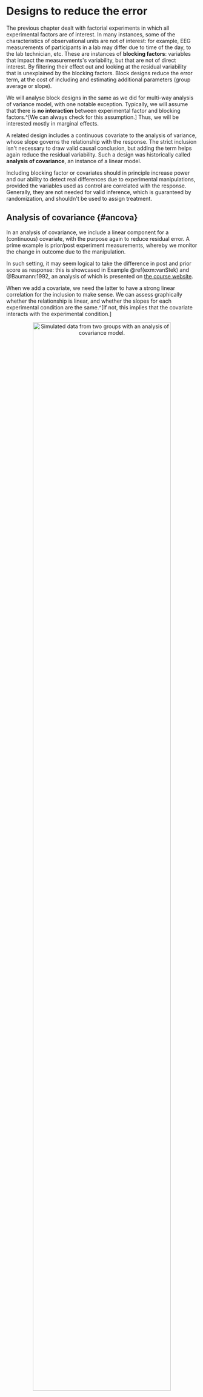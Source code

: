 # Designs to reduce the error


The previous chapter dealt with factorial experiments in which all experimental factors are of interest. In many instances, some of the characteristics of observational units are not of interest: for example, EEG measurements of participants in a lab may differ due to time of the day, to the lab technician, etc. These are instances of **blocking factors**: variables that impact the measurements's variability, but that are not of direct interest. By filtering their effect out and looking at the residual variability that is unexplained by the blocking factors. Block designs reduce the error term, at the cost of including and estimating additional parameters (group average or slope). 

We will analyse block designs in the same as we did for multi-way analysis of variance model, with one notable exception. Typically, we will assume that there is **no interaction** between experimental factor and blocking factors.^[We can always check for this assumption.] Thus, we will be interested mostly in marginal effects.

A related design includes a continuous covariate to the analysis of variance, whose slope governs the relationship with the response. The strict inclusion isn't necessary to draw valid causal conclusion, but adding the term helps again reduce the residual variability. Such a design was historically called **analysis of covariance**, an instance of a linear model.


Including blocking factor or covariates should in principle increase power and our ability to detect real differences due to experimental manipulations, provided the variables used as control are correlated with the response. Generally, they are not needed for valid inference, which is guaranteed by randomization, and shouldn't be used to assign treatment.


## Analysis of covariance {#ancova}

In an analysis of covariance, we include a linear component for a (continuous) covariate, with the purpose again to reduce residual error. A prime example is prior/post experiment measurements, whereby we monitor the change in outcome due to the manipulation.

In such setting, it may seem logical to take the difference in post and prior score as response: this is showcased in Example \@ref(exm:vanStek) and @Baumann:1992, an analysis of which is presented on [the course website](https://edsm.rbind.io/example/06-ancova/). 

When we add a covariate, we need the latter to have a strong linear correlation for the inclusion to make sense. We can assess graphically whether the relationship is linear, and whether the slopes for each experimental condition are the same.^[If not, this implies that the covariate interacts with the experimental condition.]

<div class="figure" style="text-align: center">
<img src="06-blocking_files/figure-html/fig-ancovadifftrend-1.png" alt="Simulated data from two groups with an analysis of covariance model. " width="85%" />
<p class="caption">(\#fig:fig-ancovadifftrend)Simulated data from two groups with an analysis of covariance model. </p>
</div>

The left panel of Figure \@ref(fig:fig-ancovadifftrend) shows the ideal situation for an analysis of covariate: the relationship between response and covariate is linear with strong correlation, with the same slope and overlapping support. Since the slopes are the same, we can compare the difference  in average (the vertical difference between slopes at any level of the covariate) because the latter is constant, so this depiction is useful. By contrast, the right-hand panel of Figure \@ref(fig:fig-ancovadifftrend) shows an interaction between the covariate and the experimental groups, different slopes: there, the effect of the experimental condition increases with the level of the covariate. One may also note that the lack of overlap in the support, the set of values taken by the covariate, for the two experimental conditions, makes comparison hazardous at best in the right-hand panel.

Figure \@ref(fig:fig-ancovaresid) shows that, due to the strong correlation, the variability of the measurements is smaller on the right-hand panel (corresponding to the analysis of covariance model) than for the centred response on the left-hand panel; note that the $y$-axes have different scales.


<div class="figure" style="text-align: center">
<img src="06-blocking_files/figure-html/fig-ancovaresid-1.png" alt="Response after subtracting mean (left) and after detrending (right)." width="85%" />
<p class="caption">(\#fig:fig-ancovaresid)Response after subtracting mean (left) and after detrending (right).</p>
</div>


We present two examples of analysis of covariance, showing how the inclusion of covariates helps disentangle differences between experimental conditions.

::: {.example #leechoi name="Inconsistency of product description and image in online retailing"}

@Lee.Choi:2019 measured the impact of discrepancies between descriptions and visual depiction of items in online retail. They performed an experiment in which participants were presented with descriptions of a product (a set of six toothbrushes) that was either consistent or inconsistent with the description. The authors postulated that a discrepancy could lead to lower appreciation score, measured using three Likert scales. They also suspected that the familiarity with the product brand should impact ratings, and controlled for the latter using another question.


One way to account for familiarity when comparing the mean is to use a linear regression with `familiarity` as another explanatory variable. The expected value of the product evaluation is
\begin{align}
\mathsf{E}(\texttt{prodeval}) = \beta_0 + \beta_1 \texttt{familiarity} + \beta_2 \texttt{consistency}, (\#eq:vS)
\end{align}
where $\texttt{familiarity}$ is the score from 1 to 7 and $\texttt{consistency}$ is a binary indicator equal to one if the output is inconsistent and zero otherwise. 
The coefficient $\beta_2$ thus measures the difference between product evaluation rating for consistent vs inconsistent displays, for the same familiarity score.







We can look at coefficient (standard error) estimates $\widehat{\beta}_2 = -0.64 (0.302)$.
No difference between groups would mean $\beta_2=0$ and we can build a test statistic by looking at the standardized regression coefficient $t = \widehat{\beta}_2/\mathsf{se}(\widehat{\beta}_2)$. The result output is $b = -0.64$, 95\% CI $[-1.24, -0.04]$, $t(93) = -2.12$, $p = .037$. We reject the null hypothesis of equal product evaluation for both display at level 5%: there is evidence that there is a small difference, with people giving on average a score that is 0.64 points smaller (on a scale of 1 to 9) when presented with conflicting descriptions and images.

We can compare the analysis of variance table obtained by fitting the model with and without $\texttt{familiarity}$. Table \@ref(tab:tbl-anovatabLC19S1) shows that the effect of consistency is small and not significant and a two-sample _t_-test shows no evidence of difference between the average familiarity score in both experimental conditions ($p$-value of .532). However, we can explain roughly one fifth of the residual variability by the familiarity with the brand (see the sum of squares in Table \@ref(tab:tbl-anovatabLC19S1)): removing the latter leads to a higher signal-to-noise ratio  for the impact of consistency, at the expense of a loss of one degree of freedom. Thus, it appears that the manipulation was successful.


<table class="table" style="margin-left: auto; margin-right: auto;">
<caption>(\#tab:tbl-anovatabLC19S1)Analysis of variance tables for the models without $\texttt{familiarity}$.</caption>
 <thead>
  <tr>
   <th style="text-align:left;"> term </th>
   <th style="text-align:right;"> sumsq </th>
   <th style="text-align:right;"> df </th>
   <th style="text-align:right;"> statistic </th>
   <th style="text-align:left;"> p.value </th>
  </tr>
 </thead>
<tbody>
  <tr>
   <td style="text-align:left;"> consistency </td>
   <td style="text-align:right;"> 7.04 </td>
   <td style="text-align:right;"> 1 </td>
   <td style="text-align:right;"> 2.55 </td>
   <td style="text-align:left;"> .113 </td>
  </tr>
  <tr>
   <td style="text-align:left;"> Residuals </td>
   <td style="text-align:right;"> 259.18 </td>
   <td style="text-align:right;"> 94 </td>
   <td style="text-align:right;">  </td>
   <td style="text-align:left;">  </td>
  </tr>
</tbody>
</table>

<table class="table" style="margin-left: auto; margin-right: auto;">
<caption>(\#tab:tbl-anovatabLC19S1)Analysis of variance tables for the models with $\texttt{familiarity}$.</caption>
 <thead>
  <tr>
   <th style="text-align:left;"> term </th>
   <th style="text-align:right;"> sumsq </th>
   <th style="text-align:right;"> df </th>
   <th style="text-align:right;"> statistic </th>
   <th style="text-align:left;"> p.value </th>
  </tr>
 </thead>
<tbody>
  <tr>
   <td style="text-align:left;"> familiarity </td>
   <td style="text-align:right;"> 55.9 </td>
   <td style="text-align:right;"> 1 </td>
   <td style="text-align:right;"> 25.60 </td>
   <td style="text-align:left;"> &lt; .001 </td>
  </tr>
  <tr>
   <td style="text-align:left;"> consistency </td>
   <td style="text-align:right;"> 9.8 </td>
   <td style="text-align:right;"> 1 </td>
   <td style="text-align:right;"> 4.49 </td>
   <td style="text-align:left;"> .037 </td>
  </tr>
  <tr>
   <td style="text-align:left;"> Residuals </td>
   <td style="text-align:right;"> 203.2 </td>
   <td style="text-align:right;"> 93 </td>
   <td style="text-align:right;">  </td>
   <td style="text-align:left;">  </td>
  </tr>
</tbody>
</table>



<div class="figure" style="text-align: center">
<img src="06-blocking_files/figure-html/fig-ANCOVA-demo-1.png" alt="Scatterplot of product evaluation as a function of the familiarity score, split by experimental manipulation." width="85%" />
<p class="caption">(\#fig:fig-ANCOVA-demo)Scatterplot of product evaluation as a function of the familiarity score, split by experimental manipulation.</p>
</div>

Figure \@ref(fig:fig-ANCOVA-demo) shows that people more familiar with the product or brand tend to have a more positive product evaluation, as postulated by the authors. The graph also shows two straight lines corresponding to the fit of a linear model with different intercept and slope for each display group: there is little material difference, one needs to assess formally whether a single linear relationship as the one postulated in eq.\@ref(eq:vS) can adequately characterize the relation in both groups. 

To this effect, we fit a linear model with different slopes in each group, and compare the fit of the latter with the analysis of covariance model that includes a single slope for both groups: we can then test if the slopes are the same, or alternatively if the difference between the slopes is zero. The _t_-statistic indicates no difference in slope ($p$-value of .379), thus the assumption is reasonable. Levene's test for homogeneity of variance indicates no discernible difference between groups. Thus, it appears there is a difference in perception of product quality due to the manipulation.




:::

::: { .example #vanStek name="Effect of scientific consensus on false beliefs"}

We consider Study 3 of @vanStekelenburg:2021, who studied changes in perception of people holding false beliefs or denying (to some extent) the scientific consensus by presenting them with news article showcasing information about various phenomena. The experimental manipulation consisted in presenting boosting, a form of training to help readers identify and establish whether scientifists were truly expert in the domain of interest, how strong was the consensus, etc.^[The article is interesting because lack of planning/changes led them to adapt the design from experiment 1 to 3 until they found something. Without preregistration, it is unlikely such findings would have been publishable.]

The third and final experiment of the paper focused on genetically modified organisms: it is a replication of Study 2, but with a control group (since there were no detectable difference between experimental conditions `Boost` and `BoostPlus`) and a larger sample size (because Study 2 was underpowered). 

The data include 854 observations with `prior`, the negative of the prior belief score of the participant, the `post` experiment score for the veracity of the claim. Both were measured using a visual scale ranging from -100  (I am 100% certain this is false) to 100  (I am 100% certain this is true), with 0 (I don’t know) in the middle. Only people with negative prior beliefs were recruited to the study. The three experimental conditions were `BoostPlus`, `consensus` and a `control` group. Note that the scores in the data have been negated, meaning that negative posterior scores indicate agreement with the consensus on GMO.



Preliminary checks suggest that, although the slopes for prior beliefs could plausibly be the same in each group and the data are properly randomized, there is evidence of unequal variance for the changes in score. As such, we fit a model with mean
\begin{align*}
\mathsf{E}(\texttt{post}) &= \begin{cases}
\beta_0 + \beta_1 \texttt{prior} + \alpha_1 &  \texttt{condition} = \texttt{BoostPlus}\\
\beta_0 + \beta_1 \texttt{prior} + \alpha_2 &\texttt{condition} = \texttt{consensus}\\
\beta_0 + \beta_1 \texttt{prior} + \alpha_3 &\texttt{condition} = \texttt{control}
\end{cases}
\end{align*}
with $\alpha_1 + \alpha_2 + \alpha_3=0$, using the sum-to-zero parametrization, and with different variance for each experimental condition, 
\begin{align*}
\mathsf{Va}(\texttt{post}) = \begin{cases}
\sigma^2_1, &  \texttt{condition} = \texttt{BoostPlus},\\
\sigma^2_2, &  \texttt{condition} = \texttt{consensus},\\
\sigma^2_3, & \texttt{condition} = \texttt{control}.
\end{cases}
\end{align*}
Because of the unequal variances, we cannot use multiple testing procedures reserved for analysis of variance and resort instead to Holm--Bonferroni to control the familywise error rate. We here look only at pairwise differences between conditions.^[In Study 2, the interest was comparing manipulation vs control and the Boost vs BoostPlus conditions, two orthogonal contrasts.]
 
 
<table class="kable_wrapper table" style="margin-left: auto; margin-right: auto;">
<caption>(\#tab:tbl-anovatabSSVB)Analysis of variance tables for the model with (left) and without (right) $\texttt{prior}$ belief score.</caption>
<tbody>
  <tr>
   <td> 

<table>
 <thead>
  <tr>
   <th style="text-align:left;"> term </th>
   <th style="text-align:right;"> df </th>
   <th style="text-align:right;"> statistic </th>
   <th style="text-align:left;"> p.value </th>
  </tr>
 </thead>
<tbody>
  <tr>
   <td style="text-align:left;"> condition </td>
   <td style="text-align:right;"> 2 </td>
   <td style="text-align:right;"> 42.5 </td>
   <td style="text-align:left;"> &lt; .001 </td>
  </tr>
</tbody>
</table>

 </td>
   <td> 

<table>
 <thead>
  <tr>
   <th style="text-align:left;"> term </th>
   <th style="text-align:right;"> df </th>
   <th style="text-align:right;"> statistic </th>
   <th style="text-align:left;"> p.value </th>
  </tr>
 </thead>
<tbody>
  <tr>
   <td style="text-align:left;"> prior </td>
   <td style="text-align:right;"> 1 </td>
   <td style="text-align:right;"> 289 </td>
   <td style="text-align:left;"> &lt; .001 </td>
  </tr>
  <tr>
   <td style="text-align:left;"> condition </td>
   <td style="text-align:right;"> 2 </td>
   <td style="text-align:right;"> 57 </td>
   <td style="text-align:left;"> &lt; .001 </td>
  </tr>
</tbody>
</table>

 </td>
  </tr>
</tbody>
</table>

Repeating the exercise of comparing the amount of evidence for comparison with and without inclusion of a covariate shows that the value of the test statistic is larger (Table \@ref(tab:tbl-anovatabSSVB)), indicative of stronger evidence with the analysis of covariance model: the conclusion would be unaffected with such large sample sizes. We of course care very little for the global $F$ test of equality of mean, as the previous study had shown large differences. What is more interesting here is quantifying the change between conditions.


<table class="table" style="margin-left: auto; margin-right: auto;">
<caption>(\#tab:tbl-contraststabSSVB)Pairwise contrasts with $p$-values adjusted using Holm--Bonferroni for the ANOVA model (without $\texttt{prior}$ belief score).</caption>
 <thead>
  <tr>
   <th style="text-align:left;"> contrast </th>
   <th style="text-align:right;"> estimate </th>
   <th style="text-align:right;"> std.error </th>
   <th style="text-align:right;"> df </th>
   <th style="text-align:right;"> statistic </th>
   <th style="text-align:left;"> p.value </th>
  </tr>
 </thead>
<tbody>
  <tr>
   <td style="text-align:left;"> consensus vs control </td>
   <td style="text-align:right;"> -12.0 </td>
   <td style="text-align:right;"> 4.0 </td>
   <td style="text-align:right;"> 558 </td>
   <td style="text-align:right;"> -3.01 </td>
   <td style="text-align:left;"> .003 </td>
  </tr>
  <tr>
   <td style="text-align:left;"> consensus vs BoostPlus </td>
   <td style="text-align:right;"> 16.3 </td>
   <td style="text-align:right;"> 4.7 </td>
   <td style="text-align:right;"> 546 </td>
   <td style="text-align:right;"> 3.49 </td>
   <td style="text-align:left;"> .001 </td>
  </tr>
  <tr>
   <td style="text-align:left;"> BoostPlus vs control </td>
   <td style="text-align:right;"> -28.3 </td>
   <td style="text-align:right;"> 4.4 </td>
   <td style="text-align:right;"> 506 </td>
   <td style="text-align:right;"> -6.49 </td>
   <td style="text-align:left;"> &lt; .001 </td>
  </tr>
</tbody>
</table>

<table class="table" style="margin-left: auto; margin-right: auto;">
<caption>(\#tab:tbl-contraststabSSVB)Pairwise contrasts with $p$-values adjusted using Holm--Bonferroni for the ANCOVA model (with $\texttt{prior}$ belief score).</caption>
 <thead>
  <tr>
   <th style="text-align:left;"> contrast </th>
   <th style="text-align:right;"> estimate </th>
   <th style="text-align:right;"> std.error </th>
   <th style="text-align:right;"> df </th>
   <th style="text-align:right;"> statistic </th>
   <th style="text-align:left;"> p.value </th>
  </tr>
 </thead>
<tbody>
  <tr>
   <td style="text-align:left;"> consensus vs control </td>
   <td style="text-align:right;"> -11.8 </td>
   <td style="text-align:right;"> 3.3 </td>
   <td style="text-align:right;"> 543 </td>
   <td style="text-align:right;"> -3.54 </td>
   <td style="text-align:left;"> &lt; .001 </td>
  </tr>
  <tr>
   <td style="text-align:left;"> consensus vs BoostPlus </td>
   <td style="text-align:right;"> 17.5 </td>
   <td style="text-align:right;"> 4.3 </td>
   <td style="text-align:right;"> 524 </td>
   <td style="text-align:right;"> 4.11 </td>
   <td style="text-align:left;"> &lt; .001 </td>
  </tr>
  <tr>
   <td style="text-align:left;"> BoostPlus vs control </td>
   <td style="text-align:right;"> -29.3 </td>
   <td style="text-align:right;"> 3.9 </td>
   <td style="text-align:right;"> 459 </td>
   <td style="text-align:right;"> -7.45 </td>
   <td style="text-align:left;"> &lt; .001 </td>
  </tr>
</tbody>
</table>

Table \@ref(tab:tbl-contraststabSSVB) shows the pairwise contrasts, which measure two different things: the analysis of variance model compares the average in group, whereas the analysis of covariance (the linear model with `prior`) uses detrended values and focuses on the change in perception. Because the data are unbalanced and we estimate group mean and variance separately, the degrees of freedom change from one pairwise comparison to the next. Again, using the covariate `prior`, which is somewhat strongly correlated with `post` as seen in Figure \@ref(fig:fig-vanStekS3), helps decrease background noise.

<table class="table" style="margin-left: auto; margin-right: auto;">
<caption>(\#tab:tab-vanStekS3)Summary statistics of belief as a function of time of measurement and experimental condition.</caption>
 <thead>
  <tr>
   <th style="text-align:left;"> time </th>
   <th style="text-align:left;"> condition </th>
   <th style="text-align:right;"> mean </th>
   <th style="text-align:right;"> se </th>
  </tr>
 </thead>
<tbody>
  <tr>
   <td style="text-align:left;"> prior </td>
   <td style="text-align:left;"> BoostPlus </td>
   <td style="text-align:right;"> 57.65 </td>
   <td style="text-align:right;"> 1.69 </td>
  </tr>
  <tr>
   <td style="text-align:left;"> prior </td>
   <td style="text-align:left;"> consensus </td>
   <td style="text-align:right;"> 56.32 </td>
   <td style="text-align:right;"> 1.67 </td>
  </tr>
  <tr>
   <td style="text-align:left;"> prior </td>
   <td style="text-align:left;"> control </td>
   <td style="text-align:right;"> 56.49 </td>
   <td style="text-align:right;"> 1.68 </td>
  </tr>
  <tr>
   <td style="text-align:left;"> post </td>
   <td style="text-align:left;"> BoostPlus </td>
   <td style="text-align:right;"> 2.62 </td>
   <td style="text-align:right;"> 3.53 </td>
  </tr>
  <tr>
   <td style="text-align:left;"> post </td>
   <td style="text-align:left;"> consensus </td>
   <td style="text-align:right;"> 18.93 </td>
   <td style="text-align:right;"> 3.06 </td>
  </tr>
  <tr>
   <td style="text-align:left;"> post </td>
   <td style="text-align:left;"> control </td>
   <td style="text-align:right;"> 30.91 </td>
   <td style="text-align:right;"> 2.56 </td>
  </tr>
</tbody>
</table>


<div class="figure" style="text-align: center">
<img src="06-blocking_files/figure-html/fig-vanStekS3-1.png" alt="Difference between prior and post experiment beliefs on genetically engineered food." width="85%" />
<p class="caption">(\#fig:fig-vanStekS3)Difference between prior and post experiment beliefs on genetically engineered food.</p>
</div>


:::


:::pitfall
@vanStekelenburg:2021 split their data to do pairwise comparisons two at the time (thus taking roughly two-third of the data to perform a two sample _t_-test with each pair). Although it does not impact their conclusion, this approach is conceptually incorrect: if the variance was equal, we would want to use all observations to estimate it (so their approach would be suboptimal, since we would estimate the variance three times with smaller samples).

On the contrary, using a model that assumes equal variance when it is not the case leads to distortion: the variance we estimate will be some sort of average of the variability $\sigma_i$ and $\sigma_j$ in experimental condition $i$ and $j$, again potentially leading to distortions. With large samples, this may be unconsequential, but illustrates caveats of subsample analyses.


:::

:::pitfall

Figure \@ref(fig:fig-vanStekS3f1) shows the relationship between prior and posterior score. The data show clear difference between individuals: many start from completely disbelieving of genetically engineered food and change their mind (sometimes drastically), there are many people who do not change idea at all and have similar scores, and many who give a posterior score of zero. This heterogeneity in the data illustrates the danger of only looking at the summary statistics and comparing averages. It does not tell the whole picture! One could investigate whether the strength of religious or political beliefs, or how much participants trust scientists, could explain some of the observed differences.

<div class="figure" style="text-align: center">
<img src="06-blocking_files/figure-html/fig-vanStekS3f1-1.png" alt="Scatterplot of negated prior and posterior belief score." width="85%" />
<p class="caption">(\#fig:fig-vanStekS3f1)Scatterplot of negated prior and posterior belief score.</p>
</div>

:::

## Sample size consideration

We will distinguish between different 
<!-- Dean, Voss, Daguliic (2017), Section 10.2 -->

<!--
## Block designs with more one or more blocking factors

How to allocation observations optimally?
Do we need observations in each cells? Examples of designs

## Effect size for block designs

Removing the variability of the block.
Also for power calculations (partial)


-->



:::keyidea

**Summary**:

* Inclusion of blocking factor and continuous covariates may help filtering out unwanted variability.
* These are typically concomitant variables (measured alongside the response variable).
* These designs reduce the residual error, leading to an increase in power (more ability to detect differences in average between experimental conditions).
* We are only interested in differences due to experimental condition (marginal effects).
* In general, there should be no interaction between covariates/blocking factors and experimental conditions. 
* This hypothesis can be assessed by comparing the models with and without interaction, if there are enough units (e.g., equality of slope for ANCOVA).

:::



::: yourturn

- @Box:1978 write on page 103 the following moto:

> Block what you can and randomize what you cannot.

Explain the main benefit of blocking for confounding variables (when possible) over randomization.

:::
